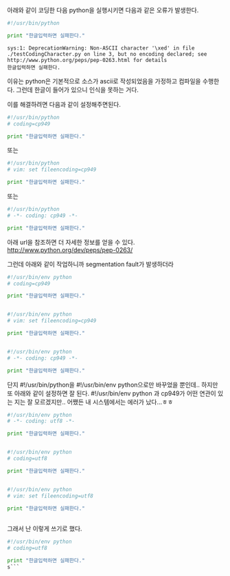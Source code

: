 아래와 같이 코딩한 다음 python을 실행시키면 다음과 같은 오류가 발생한다.

```python
#!/usr/bin/python

print "한글입력하면 실패한다."
```

```
sys:1: DeprecationWarning: Non-ASCII character '\xed' in file ./testCodingCharacter.py on line 3, but no encoding declared; see http://www.python.org/peps/pep-0263.html for details
한글입력하면 실패한다.
```

이유는 python은 기본적으로 소스가 ascii로 작성되었음을 가정하고 컴파일을 수행한다. 그런데 한글이 들어가 있으니 인식을 못하는 거다.

이를 해결하려면 다음과 같이 설정해주면된다.

```python
#!/usr/bin/python
# coding=cp949

print "한글입력하면 실패한다."
```
또는

```python
#!/usr/bin/python
# vim: set fileencoding=cp949

print "한글입력하면 실패한다."

```

또는 

```python
#!/usr/bin/python
# -*- coding: cp949 -*-

print "한글입력하면 실패한다."
```

아래 url을 참조하면 더 자세한 정보를 얻을 수 있다.
http://www.python.org/dev/peps/pep-0263/

그런데 아래와 같이 작업하니까 segmentation fault가 발생하더라

```python
#!/usr/bin/env python
# coding=cp949

print "한글입력하면 실패한다."


#!/usr/bin/env python
# vim: set fileencoding=cp949

print "한글입력하면 실패한다."


#!/usr/bin/env python
# -*- coding: cp949 -*-

print "한글입력하면 실패한다."
```

단지 #!/usr/bin/python을 #!/usr/bin/env python으로만 바꾸었을 뿐인데..
하지만 또 아래와 같이 설정하면 잘 된다.
#!/usr/bin/env python 과 cp949가 어떤 연관이 있는 지는 잘 모르겠지만..
어쨌든 내 시스템에서는 에러가 났다...ㅎㅎ

```python
#!/usr/bin/env python
# -*- coding: utf8 -*-

print "한글입력하면 실패한다."


#!/usr/bin/env python
# coding=utf8

print "한글입력하면 실패한다."


#!/usr/bin/env python
# vim: set fileencoding=utf8

print "한글입력하면 실패한다."
 
```

그래서 난 이렇게 쓰기로 했다.


```python
#!/usr/bin/env python
# coding=utf8

print "한글입력하면 실패한다."
s```